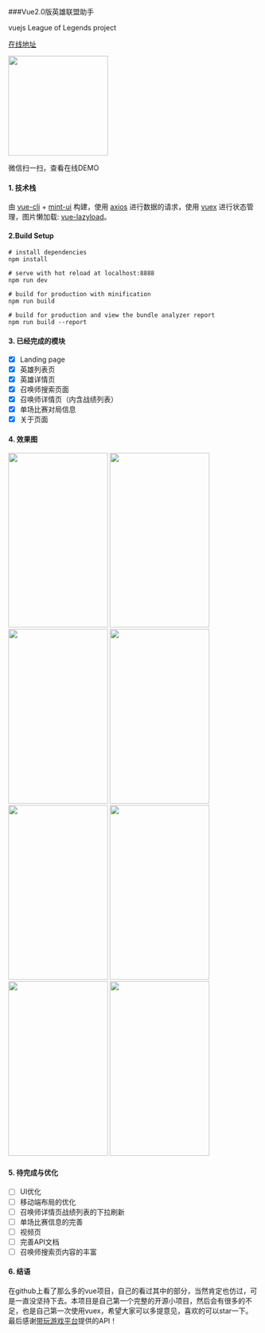 ###Vue2.0版英雄联盟助手

vuejs League of Legends  project


[在线地址](http://omeme.me/demos/lol/)
<p><img src="http://o9xap42x4.bkt.clouddn.com/lol.png" width="200" height="200"/></p>
<p>微信扫一扫，查看在线DEMO</p>


#### 1. 技术栈

由 [vue-cli](https://github.com/vuejs/vue-cli) + [mint-ui](https://github.com/ElemeFE/mint-ui) 构建，使用 [axios](https://github.com/mzabriskie/axios) 进行数据的请求，使用 [vuex](https://github.com/vuejs/vuex) 进行状态管理，图片懒加载: [vue-lazyload](https://github.com/hilongjw/vue-lazyload)。


#### 2.Build Setup

	
	# install dependencies
	npm install

	# serve with hot reload at localhost:8888
	npm run dev
	
	# build for production with minification
	npm run build

	# build for production and view the bundle analyzer report
	npm run build --report
	
#### 3. 已经完成的模块

- [x] Landing page
- [x] 英雄列表页
- [x] 英雄详情页
- [x] 召唤师搜索页面
- [x] 召唤师详情页（内含战绩列表）
- [x] 单场比赛对局信息
- [x] 关于页面

#### 4. 效果图

<img src="http://o9xap42x4.bkt.clouddn.com/landing.png" width="200" height="350"/>
<img src="http://o9xap42x4.bkt.clouddn.com/championList.png" width="200" height="350"/>
<img src="http://o9xap42x4.bkt.clouddn.com/championDetail1.png" width="200" height="350"/>
<img src="http://o9xap42x4.bkt.clouddn.com/championDetail2.png" width="200" height="350"/>
<br>
<img src="http://o9xap42x4.bkt.clouddn.com/player.png" width="200" height="350"/>
<img src="http://o9xap42x4.bkt.clouddn.com/playerDetail.png" width="200" height="350"/>
<img src="http://o9xap42x4.bkt.clouddn.com/combatDetail.png" width="200" height="350"/>
<img src="http://o9xap42x4.bkt.clouddn.com/about.png" width="200" height="350"/>

#### 5. 待完成与优化

- [ ] UI优化
- [ ] 移动端布局的优化
- [ ] 召唤师详情页战绩列表的下拉刷新
- [ ] 单场比赛信息的完善
- [ ] 视频页
- [ ] 完善API文档
- [ ] 召唤师搜索页内容的丰富

#### 6. 结语

在github上看了那么多的vue项目，自己的看过其中的部分，当然肯定也仿过，可是一直没坚持下去。本项目是自己第一个完整的开源小项目，然后会有很多的不足，也是自己第一次使用vuex，希望大家可以多提意见，喜欢的可以star一下。最后感谢[带玩游戏平台](http://www.games-cube.com/)提供的API！


	